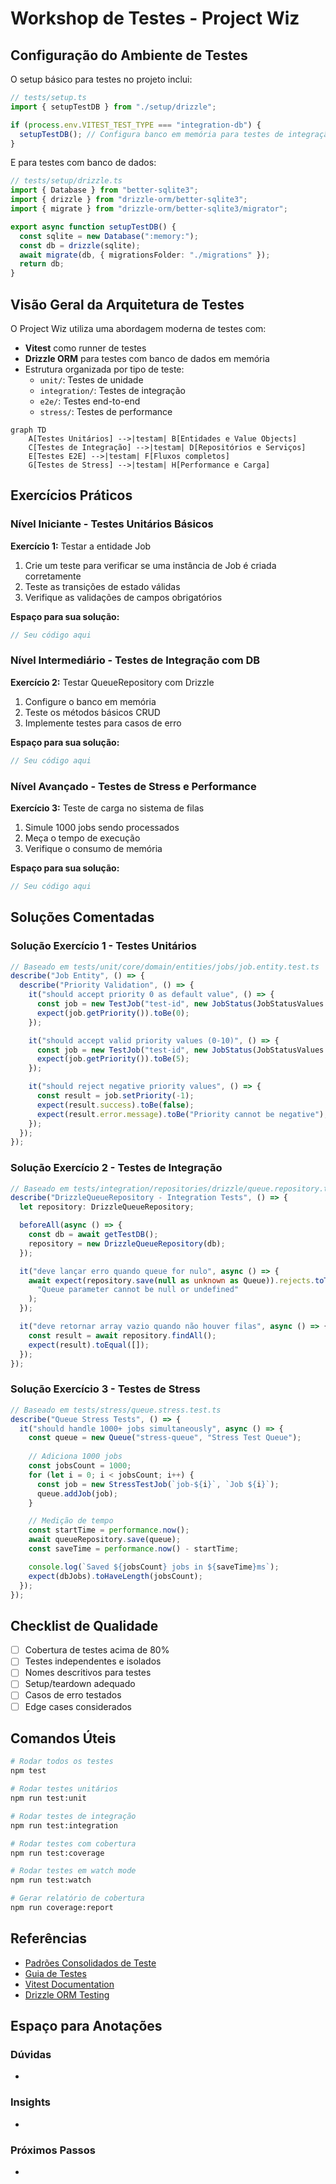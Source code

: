 # Workshop de Testes - Project Wiz

## Configuração do Ambiente de Testes

O setup básico para testes no projeto inclui:

```typescript
// tests/setup.ts
import { setupTestDB } from "./setup/drizzle";

if (process.env.VITEST_TEST_TYPE === "integration-db") {
  setupTestDB(); // Configura banco em memória para testes de integração
}
```

E para testes com banco de dados:

```typescript
// tests/setup/drizzle.ts
import { Database } from "better-sqlite3";
import { drizzle } from "drizzle-orm/better-sqlite3";
import { migrate } from "drizzle-orm/better-sqlite3/migrator";

export async function setupTestDB() {
  const sqlite = new Database(":memory:");
  const db = drizzle(sqlite);
  await migrate(db, { migrationsFolder: "./migrations" });
  return db;
}
```

## Visão Geral da Arquitetura de Testes

O Project Wiz utiliza uma abordagem moderna de testes com:

- **Vitest** como runner de testes
- **Drizzle ORM** para testes com banco de dados em memória
- Estrutura organizada por tipo de teste:
  - `unit/`: Testes de unidade
  - `integration/`: Testes de integração
  - `e2e/`: Testes end-to-end
  - `stress/`: Testes de performance

```mermaid
graph TD
    A[Testes Unitários] -->|testam| B[Entidades e Value Objects]
    C[Testes de Integração] -->|testam| D[Repositórios e Serviços]
    E[Testes E2E] -->|testam| F[Fluxos completos]
    G[Testes de Stress] -->|testam| H[Performance e Carga]
```

## Exercícios Práticos

### Nível Iniciante - Testes Unitários Básicos

**Exercício 1:** Testar a entidade Job

1. Crie um teste para verificar se uma instância de Job é criada corretamente
2. Teste as transições de estado válidas
3. Verifique as validações de campos obrigatórios

**Espaço para sua solução:**
```typescript
// Seu código aqui
```

### Nível Intermediário - Testes de Integração com DB

**Exercício 2:** Testar QueueRepository com Drizzle

1. Configure o banco em memória
2. Teste os métodos básicos CRUD
3. Implemente testes para casos de erro

**Espaço para sua solução:**
```typescript
// Seu código aqui
```

### Nível Avançado - Testes de Stress e Performance

**Exercício 3:** Teste de carga no sistema de filas

1. Simule 1000 jobs sendo processados
2. Meça o tempo de execução
3. Verifique o consumo de memória

**Espaço para sua solução:**
```typescript
// Seu código aqui
```

## Soluções Comentadas

### Solução Exercício 1 - Testes Unitários

```typescript
// Baseado em tests/unit/core/domain/entities/jobs/job.entity.test.ts
describe("Job Entity", () => {
  describe("Priority Validation", () => {
    it("should accept priority 0 as default value", () => {
      const job = new TestJob("test-id", new JobStatus(JobStatusValues.WAITING));
      expect(job.getPriority()).toBe(0);
    });

    it("should accept valid priority values (0-10)", () => {
      const job = new TestJob("test-id", new JobStatus(JobStatusValues.WAITING), 5);
      expect(job.getPriority()).toBe(5);
    });

    it("should reject negative priority values", () => {
      const result = job.setPriority(-1);
      expect(result.success).toBe(false);
      expect(result.error.message).toBe("Priority cannot be negative");
    });
  });
});
```

### Solução Exercício 2 - Testes de Integração

```typescript
// Baseado em tests/integration/repositories/drizzle/queue.repository.test.ts
describe("DrizzleQueueRepository - Integration Tests", () => {
  let repository: DrizzleQueueRepository;

  beforeAll(async () => {
    const db = await getTestDB();
    repository = new DrizzleQueueRepository(db);
  });

  it("deve lançar erro quando queue for nulo", async () => {
    await expect(repository.save(null as unknown as Queue)).rejects.toThrow(
      "Queue parameter cannot be null or undefined"
    );
  });

  it("deve retornar array vazio quando não houver filas", async () => {
    const result = await repository.findAll();
    expect(result).toEqual([]);
  });
});
```

### Solução Exercício 3 - Testes de Stress

```typescript
// Baseado em tests/stress/queue.stress.test.ts
describe("Queue Stress Tests", () => {
  it("should handle 1000+ jobs simultaneously", async () => {
    const queue = new Queue("stress-queue", "Stress Test Queue");
    
    // Adiciona 1000 jobs
    const jobsCount = 1000;
    for (let i = 0; i < jobsCount; i++) {
      const job = new StressTestJob(`job-${i}`, `Job ${i}`);
      queue.addJob(job);
    }

    // Medição de tempo
    const startTime = performance.now();
    await queueRepository.save(queue);
    const saveTime = performance.now() - startTime;

    console.log(`Saved ${jobsCount} jobs in ${saveTime}ms`);
    expect(dbJobs).toHaveLength(jobsCount);
  });
});
```

## Checklist de Qualidade

- [ ] Cobertura de testes acima de 80%
- [ ] Testes independentes e isolados
- [ ] Nomes descritivos para testes
- [ ] Setup/teardown adequado
- [ ] Casos de erro testados
- [ ] Edge cases considerados

## Comandos Úteis

```bash
# Rodar todos os testes
npm test

# Rodar testes unitários
npm run test:unit

# Rodar testes de integração
npm run test:integration

# Rodar testes com cobertura
npm run test:coverage

# Rodar testes em watch mode
npm run test:watch

# Gerar relatório de cobertura
npm run coverage:report
```

## Referências

- [Padrões Consolidados de Teste](/.roo/rules/Consolidated-Test-Standards.md)
- [Guia de Testes](/docs/testing-guide.md)
- [Vitest Documentation](https://vitest.dev/)
- [Drizzle ORM Testing](https://orm.drizzle.team/docs/tests)

## Espaço para Anotações

### Dúvidas
- 

### Insights
- 

### Próximos Passos
-